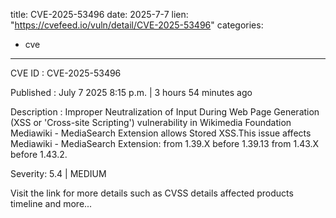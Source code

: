  
title: CVE-2025-53496
date: 2025-7-7
lien: "https://cvefeed.io/vuln/detail/CVE-2025-53496"
categories:
  - cve
---

CVE ID : CVE-2025-53496

Published :  July 7
2025
8:15 p.m. | 3 hours
54 minutes ago

Description : Improper Neutralization of Input During Web Page Generation (XSS or 'Cross-site Scripting') vulnerability in Wikimedia Foundation Mediawiki - MediaSearch Extension allows Stored XSS.This issue affects Mediawiki - MediaSearch Extension: from 1.39.X before 1.39.13
from 1.43.X before 1.43.2.

Severity: 5.4 | MEDIUM

Visit the link for more details
such as CVSS details
affected products
timeline
and more...
